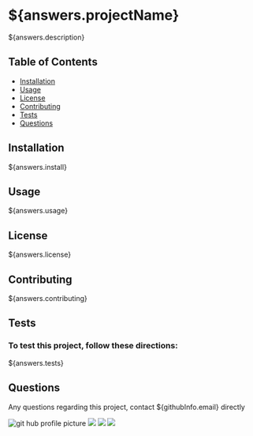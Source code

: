 <h1>${answers.projectName}</h1>
<p>${answers.description}</p>
<h2>Table of Contents</h2>
<ul> 
 <li><a href="#Installation">Installation</a></li> 
 <li><a href="#Usage">Usage</a></li>   
 <li><a href="#License">License</a></li>   
 <li><a href="#Contributing">Contributing</a></li>   
 <li><a href="#Tests">Tests</a></li>   
 <li><a href="#Questions">Questions</a></li>                         
</ul>
<h2 id="Installation">Installation</h2>                         
<p>${answers.install}</p>
<h2 id="Usage">Usage</h2>
<p>${answers.usage}</p> 
<h2 id="License">License</h2>
<p>${answers.license}</p>
<h2 id="Contributing">Contributing</h2>
<p>${answers.contributing}</p>
<h2 id="Tests">Tests</h2>
<h3>To test this project, follow these directions:</h3>
<p>${answers.tests}</p>
<h2 id="Questions">Questions</h2>
<p style="strong">Any questions regarding this project, contact ${githubInfo.email} directly</p> 
<img src="${githubInfo.avatar_url}" alt="git hub profile picture">
<img src="https://img.shields.io/badge/Node-12.16.3-brightgreen">
<img src="https://img.shields.io/badge/-JavaScript-brightgreen">
<img src="https://img.shields.io/github/followers/denzgrant?label=follow&style=social">  
